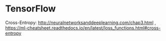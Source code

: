 # TensorFlow
Cross-Entropy: http://neuralnetworksanddeeplearning.com/chap3.html , https://ml-cheatsheet.readthedocs.io/en/latest/loss_functions.html#cross-entropy
